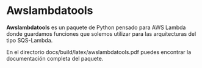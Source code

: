 # Awslambdatools

**Awslambdatools** es un paquete de Python pensado para AWS Lambda
donde guardamos funciones que solemos utilizar para las arquitecturas
del tipo SQS-Lambda.

En el directorio docs/build/latex/awslambdatools.pdf puedes encontrar la documentación completa del paquete.